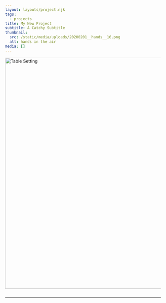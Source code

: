 ```yaml
---
layout: layouts/project.njk
tags:
  - projects
title: My New Project
subtitle: A Catchy Subtitle
thumbnail:
  src: /static/media/uploads/20200201__hands__16.png
  alt: hands in the air
media: []
---
```

<div class="w3-content" style="max-width:1100px">

  <!-- About Section -->

  <div class="w3-row w3-padding-64" id="about">
    <div class="w3-col m6 w3-padding-large w3-hide-small">
     <img src="/w3images/tablesetting2.jpg" class="w3-round w3-image w3-opacity-min" alt="Table Setting" width="600" height="750">
    </div>

```

```

  </div>
  
  <hr>